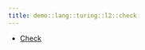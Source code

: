 ```yaml
---
title: demo::lang::turing::l2::check
---
```



   * [Check](../../../../../../Library/demo/lang/turing/l2/check/Check.md)